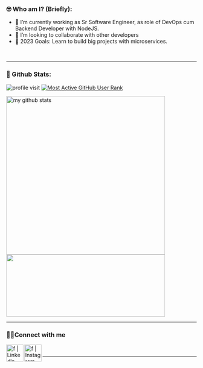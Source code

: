 ### 🤓 Who am I? (Briefly):

- 🔵 I’m currently working as Sr Software Engineer, as role of DevOps cum Backend Developer with NodeJS.
- 👯 I’m looking to collaborate with other developers
- 🥅 2023 Goals: Learn to build big projects with microservices.

<br/>
<hr>

### 👦 Github Stats:

<div align="left">

![profile visit](https://komarev.com/ghpvc/?username=uttam-gelot) [![Most Active GitHub User Rank](https://endy419y2alipob.m.pipedream.net)](https://commits.top/egypt.html)

<p align="left">
<img src="https://github-readme-stats.vercel.app/api?username=uttam-gelot&show_icons=true&theme=buefy&count_private=true" alt="my github stats" width="420"/>
   <img src="https://github-readme-streak-stats.herokuapp.com/?user=uttam-gelot" width="420" height="165">
</p>
     
</div>

</p>
<hr>
<p>
    
### 👨‍💻Connect with me

[<img align="left" alt="f | LinkedIn" width="45px" src="https://cdn.jsdelivr.net/npm/simple-icons@v3/icons/linkedin.svg" />][linkedin]
[<img align="left" alt="f | Instagram" width="45px" src="https://cdn.jsdelivr.net/npm/simple-icons@v3/icons/instagram.svg" />][instagram]

</p>

<br />
<hr>

[instagram]: https://www.instagram.com/uttam_1137/
[linkedin]: https://www.linkedin.com/in/uttam-gelot/
